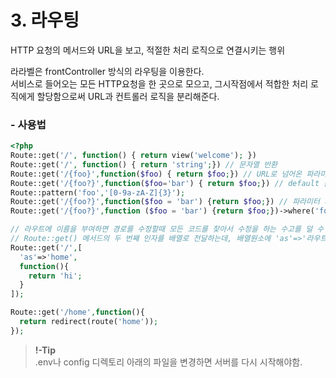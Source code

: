 # 3. 라우팅
HTTP 요청의 메서드와 URL을 보고, 적절한 처리 로직으로 연결시키는 행위

라라벨은 frontController 방식의 라우팅을 이용한다.  
서비스로 들어오는 모든 HTTP요청을 한 곳으로 모으고, 그시작점에서 적합한 처리 로직에게 할당함으로써
URL과 컨트롤러 로직을 분리해준다.


### - 사용법
~~~php
<?php
Route::get('/', function() { return view('welcome'); })
Route::get('/', function() { return 'string';}) // 문자열 반환
Route::get('/{foo}',function($foo) { return $foo;}) // URL로 넘어온 파라미터 참조
Route::get('/{foo?}',function($foo='bar') { return $foo;}) // default 값 설정
Route::pattern('foo','[0-9a-zA-Z]{3}');
Route::get('/{foo?}',function($foo = 'bar') {return $foo;}) // 파라미터 패턴(파라미터 마다 다른로직 or 필터링)
Route::get('/{foo?}',function ($foo = 'bar') {return $foo;})->where('foo','[0-9a-zA-Z]{3}');

// 라우트에 이름을 부여하면 경로를 수정할때 모든 코드를 찾아서 수정을 하는 수고를 덜 수 있다.
// Route::get() 메서드의 두 번째 인자를 배열로 전달하는데, 배열원소에 'as'=>'라우트이름'을 정의하면 된다.
Route::get('/',[
  'as'=>'home',
  function(){
    return 'hi';
  }
]);

Route::get('/home',function(){
  return redirect(route('home'));
});

~~~



> **!-Tip**  
.env나 config 디렉토리 아래의 파일을 변경하면 서버를 다시 시작해야함.
